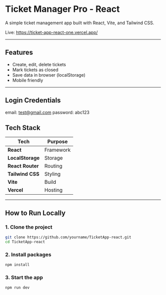 # Ticket Manager Pro - React

A simple ticket management app built with React, Vite, and Tailwind CSS.

Live: https://ticket-app-react-one.vercel.app/

---

## Features

- Create, edit, delete tickets
- Mark tickets as closed
- Save data in browser (localStorage)
- Mobile friendly

---
## Login Credentials 
  email: test@gmail.com
  password: abc123

## Tech Stack

| Tech | Purpose |
|------|--------|
| **React** | Framework |
| **LocalStorage** | Storage |
| **React Router** | Routing |
| **Tailwind CSS** | Styling |
| **Vite** | Build |
| **Vercel** | Hosting |

---

## How to Run Locally

### 1. Clone the project
```bash
git clone https://github.com/yourname/TicketApp-react.git
cd TicketApp-react
```
### 2. Install packages
```bash
npm install
```
### 3. Start the app
```bash
npm run dev
```
